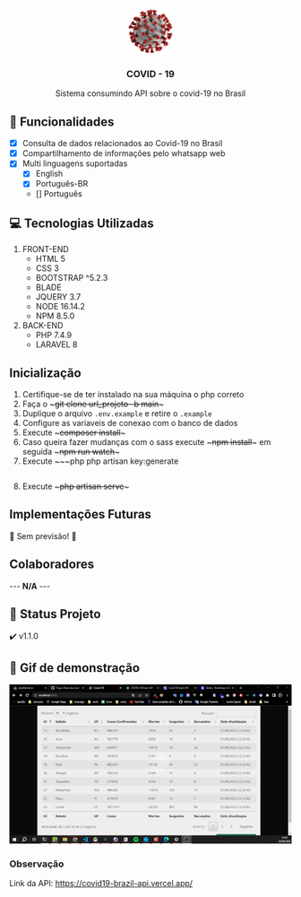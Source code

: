 <!-- PROJECT LOGO -->
<br />
<div align="center">
  <a href="https://github.com/othneildrew/Best-README-Template">
    <img src="public/img/favicon/favicon_100px.png" alt="Logo" width="80" height="80">
  </a>

  <h3 align="center">COVID - 19</h3>

  <p align="center">
      Sistema consumindo API sobre o covid-19 no Brasil
    <!-- <br />
    <a href="https://github.com/othneildrew/Best-README-Template"><strong>Explore the docs »</strong></a>
    <br />
    <br />
    <a href="https://github.com/othneildrew/Best-README-Template">View Demo</a>
    ·
    <a href="https://github.com/othneildrew/Best-README-Template/issues">Report Bug</a>
    ·
    <a href="https://github.com/othneildrew/Best-README-Template/issues">Request Feature</a> -->
  </p>
</div>


<!--
## Guards - Table - Model

## Sessões


## Cokkies


## Z-index 

-->
## :hammer: Funcionalidades

- [x] Consulta de dados relacionados ao Covid-19 no Brasil
- [x] Compartilhamento de informações pelo whatsapp web
- [x] Multi linguagens suportadas
    - [x] English
    - [x] Português-BR
    - [] Português

## :computer: Tecnologias Utilizadas
1. FRONT-END
    * HTML 5
    * CSS 3
    * BOOTSTRAP ^5.2.3
    * BLADE
    * JQUERY 3.7
    * NODE 16.14.2
    * NPM 8.5.0
2. BACK-END
    * PHP 7.4.9
    * LARAVEL 8

<!-- ~~~Banco
* Ban
~~~ -->
## Inicialização
1. Certifique-se de ter instalado na sua máquina o php correto
2. Faça o ~~~git clone url_projeto -b main~~~
3. Duplique o arquivo `.env.example` e retire o `.example`
4. Configure as variaveis de conexao com o banco de dados
5. Execute ~~~composer install~~~
6. Caso queira fazer mudanças com o sass execute ~~~npm install~~~ em seguida ~~~npm run watch~~~
7. Execute ~~~php
   php artisan key:generate 
   ~~~
8. Execute ~~~php artisan serve~~~

## Implementações Futuras
 :construction:  Sem previsão!  :construction:

## Colaboradores
 --- **N/A** ---

## :eyes: Status Projeto
:heavy_check_mark:  v1.1.0


## :movie_camera: Gif de demonstração

<img src="public/img/covid19.gif" />

### Observação
 Link da API: https://covid19-brazil-api.vercel.app/
